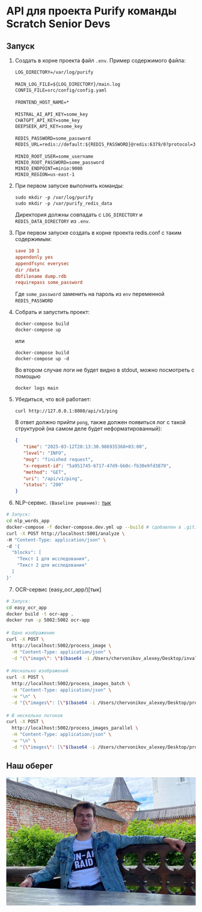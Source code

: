 # API для проекта Purify команды Scratch Senior Devs

## Запуск

1. Создать в корне проекта файл `.env`. Пример содержимого файла:

    ```env
   LOG_DIRECTORY=/var/log/purify
   
   MAIN_LOG_FILE=${LOG_DIRECTORY}/main.log
   CONFIG_FILE=src/config/config.yaml
   
   FRONTEND_HOST_NAME=*
   
   MISTRAL_AI_API_KEY=some_key
   CHATGPT_API_KEY=some_key
   DEEPSEEK_API_KEY=some_key

   REDIS_PASSWORD=some_password
   REDIS_URL=redis://default:${REDIS_PASSWORD}@redis:6379/0?protocol=3
   
   MINIO_ROOT_USER=some_username
   MINIO_ROOT_PASSWORD=some_password
   MINIO_ENDPOINT=minio:9000
   MINIO_REGION=us-east-1
    ```

2. При первом запуске выполнить команды:

   ```shell
   sudo mkdir -p /var/log/purify
   sudo mkdir -p /var/purify_redis_data
   ```
   
   Директория должны совпадать с `LOG_DIRECTORY` и `REDIS_DATA_DIRECTORY` из `.env`.

3. При первом запуске создать в корне проекта redis.conf с таким содержимым:

   ```conf
   save 10 1
   appendonly yes
   appendfsync everysec
   dir /data
   dbfilename dump.rdb
   requirepass some_password
   ```
   
   Где `some_password` заменить на пароль из `env` переменной `REDIS_PASSWORD`

4. Собрать и запустить проект:

    ```shell
    docker-compose build
    docker-compose up
    ```
    
    или
    
    ```shell
    docker-compose build
    docker-compose up -d
    ```
    
    Во втором случае логи не будет видно в stdout, можно посмотреть с помощью
    
    ```shell
    docker logs main
    ```
   
5. Убедиться, что всё работает:

   ```shell
   curl http://127.0.0.1:8080/api/v1/ping
   ```
   
   В ответ должно прийти `pong`, также должен появиться лог с такой структурой (на самом деле будет неформатированный):

   ```json
   {
      "time": "2025-03-12T20:13:30.986935368+03:00",
      "level": "INFO",
      "msg": "finished request",
      "x-request-id": "5a951745-6717-47d9-bb0c-fb30e9fd3879",
      "method": "GET",
      "uri": "/api/v1/ping",
      "status": "200"
   }
   ```

6. NLP-сервис. ```(Baseline решение):``` [тык](nlp_words_app/)

```bash
# Запуск:
cd nlp_words_app
docker-compose -f docker-compose.dev.yml up --build # (добавлен в .gitignore)
curl -X POST http://localhost:5001/analyze \
-H "Content-Type: application/json" \
-d '{
  "blocks": [
    "Текст 1 для исследования",
    "Текст 2 для исследования"
  ]
}'
```

7. OCR-сервис (easy_ocr_app/)[тык]

```bash
# Запуск:
cd easy_ocr_app
docker build -t ocr-app .
docker run -p 5002:5002 ocr-app

# Одно изображение
curl -X POST \
  http://localhost:5002/process_image \
  -H "Content-Type: application/json" \
  -d "{\"image\": \"$(base64 -i /Users/chervonikov_alexey/Desktop/invalid_images/IMG_8305.JPG | tr -d '\n')\"}"

# Несколько изображений
curl -X POST \
  http://localhost:5002/process_images_batch \
  -H "Content-Type: application/json" \
  -w "\n" \
  -d "{\"images\": [\"$(base64 -i /Users/chervonikov_alexey/Desktop/projects/Technopark_Spring_2025/diploma_project/easyocr/invalid_images/IMG_8329.JPG | tr -d '\n')\", \"$(base64 -i /Users/chervonikov_alexey/Desktop/2025-04-05_16.18.59.jpg | tr -d '\n')\"]}"

# В несколько потоков
curl -X POST \
  http://localhost:5002/process_images_parallel \
  -H "Content-Type: application/json" \
  -w "\n" \
  -d "{\"images\": [\"$(base64 -i /Users/chervonikov_alexey/Desktop/projects/Technopark_Spring_2025/diploma_project/easyocr/invalid_images/IMG_8329.JPG | tr -d '\n')\", \"$(base64 -i /Users/chervonikov_alexey/Desktop/2025-04-05_16.18.59.jpg | tr -d '\n')\", \"$(base64 -i /Users/chervonikov_alexey/Desktop/invalid_images/IMG_8346.JPG | tr -d '\n')\"]}"
```



## Наш оберег

![kanev](images/kanev.png)